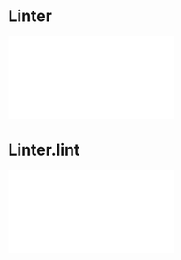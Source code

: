 # Linter

<embed src='@/docs/api/chart-advisor/Linter.zh.md'></embed>
# Linter.lint

<embed src='@/docs/api/chart-advisor/lint.zh.md'></embed>